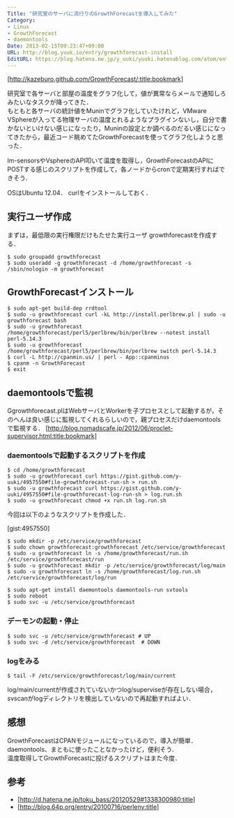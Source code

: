 ```yaml
---
Title: "研究室のサーバに流行りのGrowthForecastを導入してみた"
Category:
- Linux
- GrowthForecast
- daemontools
Date: 2013-02-15T09:23:47+09:00
URL: http://blog.yuuk.io/entry/growthforecast-install
EditURL: https://blog.hatena.ne.jp/y_uuki/yuuki.hatenablog.com/atom/entry/6435922169449004678
---
```


[http://kazeburo.github.com/GrowthForecast/:title:bookmark]

研究室で各サーバと部屋の温度をグラフ化して，値が異常ならメールで通知しろみたいなタスクが降ってきた．  
もともと各サーバの統計値をMuninでグラフ化していたけれど，VMware VSphereが入ってる物理サーバの温度とれるようなプラグインないし，自分で書かないといけない感じになったり，Muninの設定とか調べるのだるい感じになってきたから，最近コード眺めてたGrowthForecastを使ってグラフ化しようと思った．  

lm-sensorsやVsphereのAPI叩いて温度を取得し，GrowthForecastのAPIにPOSTする感じのスクリプトを作成して，各ノードからcronで定期実行すればできそう．

OSはUbuntu 12.04．
curlをインストールしておく．

## 実行ユーザ作成
まずは，最低限の実行権限だけもたせた実行ユーザ growthforecastを作成する．

```sh:
$ sudo groupadd growthforecast
$ sudo useradd -g growthforecast -d /home/growthforecast -s /sbin/nologin -m growthforecast
```

## GrowthForecastインストール

```sh:
$ sudo apt-get build-dep rrdtool
$ sudo -u growthforecast curl -kL http://install.perlbrew.pl | sudo -u growthforecast bash
$ sudo -u growthforecast /home/growthforecast/perl5/perlbrew/bin/perlbrew --notest install perl-5.14.3
$ sudo -u growthforecast /home/growthforecast/perl5/perlbrew/bin/perlbrew switch perl-5.14.3
$ curl -L http://cpanmin.us/ | perl - App::cpanminus
$ cpanm -n GrowthForecast
$ exit
```

## daemontoolsで監視

Ggrowthforecast.plはWebサーバとWorkerを子プロセスとして起動するが，そのへんは良い感じに監視してくれるらしいので，親プロセスだけdaemontoolsで監視する．
[http://blog.nomadscafe.jp/2012/06/proclet-supervisor.html:title:bookmark]

### daemontoolsで起動するスクリプトを作成

```sh:
$ cd /home/growthforecast
$ sudo -u growthforecast curl https://gist.github.com/y-uuki/4957550#file-growthforecast-run-sh > run.sh
$ sudo -u growthforecast curl https://gist.github.com/y-uuki/4957550#file-growthforecast-log-run-sh > log.run.sh
$ sudo -u growthforecast chmod +x run.sh log.run.sh
```

今回は以下のようなスクリプトを作成した．

[gist:4957550]

```sh:
$ sudo mkdir -p /etc/service/growthforecast
$ sudo chown growthforecast:growthforecast /etc/service/growthforecast
$ sudo -u growthforecast ln -s /home/growthforecast/run.sh /etc/service/growthforecast/run
$ sudo -u growthforecast mkdir -p /etc/service/growthforecast/log/main
$ sudo -u growthforecast ln -s /home/growthforecast/log.run.sh /etc/service/growthforecast/log/run

$ sudo apt-get install daemontools daemontools-run svtools
$ sudo reboot
$ sudo svc -u /etc/service/growthforecast
```

### デーモンの起動・停止
```sh:
$ sudo svc -u /etc/service/growthforecast # UP
$ sudo svc -d /etc/service/growthforecast  # DOWN
```

### logをみる

```sh:
$ tail -F /etc/service/growthforecast/log/main/current
```

log/main/currentが作成されていないかつlog/superviseが存在しない場合，svscanがlogディレクトリを検出していないので再起動すればよい．


## 感想
GrowthForecastはCPANモジュールになっているので，導入が簡単．  
daemontools、まともに使ったことなかったけど，便利そう．  
温度取得してGrowthForecastに投げるスクリプトはまた今度．


## 参考

- [http://d.hatena.ne.jp/toku_bass/20120529#1338300980:title]
- [http://blog.64p.org/entry/20100716/perlenv:title]
